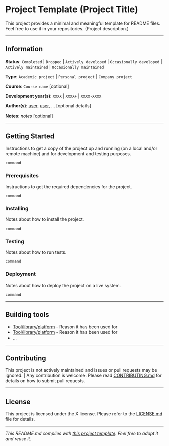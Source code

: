 # Project Template (Project Title)

This project provides a minimal and meaningful template for README files.
Feel free to use it in your repositories. (Project description.)

---
## Information

**Status**: `Completed` | `Dropped` | `Actively developed` | `Occasionally developed` | `Actively maintained` | `Occasionally maintained`

**Type**: `Academic project` | `Personal project` | `Company project`

**Course**: `Course name` [optional]

**Development year(s)**: `XXXX` | `XXXX+` | `XXXX-XXXX`

**Author(s)**: [user](user_page), [user](user_page), ... [optional details]

**Notes**: *notes* [optional]

---
## Getting Started

Instructions to get a copy of the project up and running (on a local and/or 
remote machine) and for development and testing purposes.

```
command
```

### Prerequisites

Instructions to get the required dependencies for the project.

```
command
```

### Installing

Notes about how to install the project.

```
command
```

### Testing

Notes about how to run tests.

```
command
```

### Deployment

Notes about how to deploy the project on a live system.

```
command
```

---
## Building tools

* [Tool/library/platform](link) - Reason it has been used for
* [Tool/library/platform](link) - Reason it has been used for
* ...

---
## Contributing

This project is not actively maintained and issues or pull requests may be 
ignored. |
Any contribution is welcome. Please read [CONTRIBUTING.md](link) for 
details on how to submit pull requests.

---
## License

This project is licensed under the X license.
Please refer to the [LICENSE.md](LICENSE.md) file for details.

---
*This README.md complies with [this project template](
https://github.com/ShadowTemplate/project-template). Feel free to adopt it
and reuse it.*
